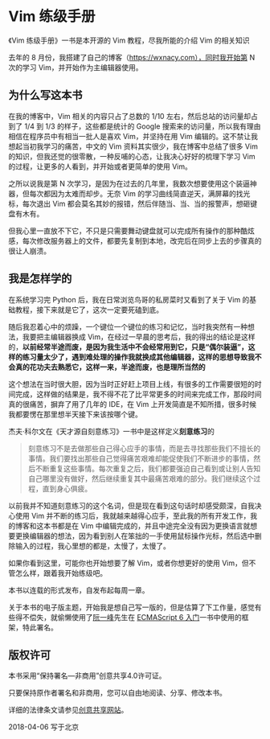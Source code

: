# Vim 练级手册

《Vim 练级手册》一书是本开源的 Vim 教程，尽我所能的介绍 Vim 的相关知识

去年的 8 月份，我搭建了自己的博客（https://wxnacy.com），同时我开始第 N 次的学习 Vim，并开始作为主编辑器使用。

## 为什么写这本书

在我的博客中，Vim 相关的内容只占了总数的 1/10 左右，然后总站的访问量却占到了 1/4 到 1/3 的样子，这些都是统计的 Google 搜索来的访问量，所以我有理由相信在程序员中有相当一批人是喜欢 Vim，并坚持在用 Vim 编辑的。这不禁让我想起当初我学习的痛苦，中文的 Vim 资料其实很少，我在博客中总结了很多 Vim 的知识，但我还觉的很零散，一种反哺的心态，让我决心好好的梳理下学习 Vim 的过程，让更多的人看到，并开始或者更简单的使用 Vim。

之所以说我是第 N 次学习，是因为在过去的几年里，我数次想要使用这个装逼神器，但每次都因为太难而却步。无奈 Vim 的学习曲线简直逆天，满屏幕的找光标，每次退出 Vim 都会莫名其妙的报错，然后伴随当、当、当的报警声，想砸键盘有木有。

但我心里一直放不下它，不只是只需要舞动键盘就可以完成所有操作的那种酷炫感，每次修改服务器上的文件，都要先复制到本地，改完后在同步上去的步骤真的很让人崩溃。

## 我是怎样学的

在系统学习完 Python 后，我在日常浏览鸟哥的私房菜时又看到了关于 Vim 的基础教程，接下来就是它了，这次一定要死磕到底。

随后我忍着心中的烦躁，一个键位一个键位的练习和记忆，当时我突然有一种想法，我要把主编辑器换成 Vim，在经过一早晨的思考后，我的得出的结论是这样的，**以前经常半途而废，是因为我生活中不会经常用到它，只是“偶尔装逼”，这样的练习量太少了，遇到难处理的操作我就换成其他编辑器，这样的思想导致我不会真的花功夫去熟悉它，这样一来，半途而废，也是理所当然的**

这个想法在当时很大胆，因为当时正好赶上项目上线，有很多的工作需要很短的时间完成，这样做的结果是，我不得不花了比平常更多的时间来完成工作，那段时间真的很痛苦，摒弃了用了几年的 IDE，在 Vim 上开发简直是不知所措，很多时候我都要愣在那里想半天接下来该按哪个键。

杰夫·科尔文在《天才源自刻意练习》一书中是这样定义**刻意练习**的
> 刻意练习不是去做那些自己得心应手的事情，而是去寻找那些我们不擅长的事情。我们要找出那些自己觉得痛苦艰难却能促使我们不断进步的事情，然后不断重复这些事情。每次重复之后，我们都要强迫自己看到或让别人告知自己哪里没有做好，然后继续重复其中最痛苦艰难的部分。我们继续这个过程，直到身心俱疲。

以前我并不知道刻意练习的这个名词，但是现在看到这句话时却感受颇深，自我决心使用 Vim 并不断的练习后，我就越来越得心应手，至此我的所有开发工作，我的博客和这本书都是在 Vim 中编辑完成的，并且中途完全没有因为更换语言就想要更换编辑器的想法，因为看到别人在笨拙的一手使用鼠标操作光标，然后选中删除输入的过程，我心里想的都是，太慢了，太慢了。

如果你看到这里，可能你也开始想要了解 Vim，或者你想更好的使用 Vim，但不管怎么样，跟着我开始练级吧。

本书以连载的形式发布，自发布起每周一章。

关于本书的电子版主题，开始我是想自己写一版的，但是估算了下工作量，感觉有些得不偿失，就偷懒使用了[阮一峰](http://www.ruanyifeng.com/home.html)先生在 [ECMAScript 6 入门](http://es6.ruanyifeng.com/)一书中使用的框架，特此署名。

## 版权许可

本书采用“保持署名—非商用”创意共享4.0许可证。

只要保持原作者署名和非商用，您可以自由地阅读、分享、修改本书。

详细的法律条文请参见[创意共享网站](https://creativecommons.org/licenses/by-nc/4.0/)。

2018-04-06 写于北京
